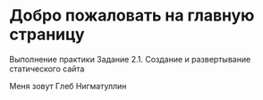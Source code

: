 # Добро пожаловать на главную страницу

Выполнение практики Задание 2.1. Создание и развертывание статического сайта

Меня зовут Глеб Нигматуллин



